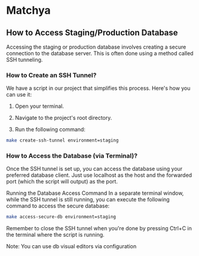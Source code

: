 # Matchya

## How to Access Staging/Production Database

Accessing the staging or production database involves creating a secure connection to the database server. This is often done using a method called SSH tunneling.

### How to Create an SSH Tunnel?

We have a script in our project that simplifies this process. Here's how you can use it:

1. Open your terminal.

2. Navigate to the project's root directory.

3. Run the following command:

```sh
make create-ssh-tunnel environment=staging
```

### How to Access the Database (via Terminal)?

Once the SSH tunnel is set up, you can access the database using your preferred database client. Just use localhost as the host and the forwarded port (which the script will output) as the port.

Running the Database Access Command
In a separate terminal window, while the SSH tunnel is still running, you can execute the following command to access the secure database:

```sh
make access-secure-db environment=staging
```

Remember to close the SSH tunnel when you're done by pressing Ctrl+C in the terminal where the script is running.

Note: You can use db visual editors via configuration
